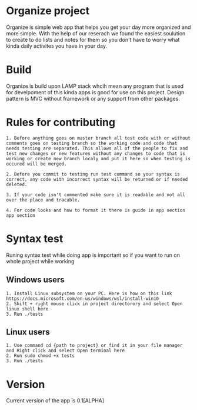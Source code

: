 # Organize project

Organize is simple web app that helps you get your day more organized and more simple.
With the help of our reserach we found the easiest soulution to create to do lists and notes for them so you don't have to worry what kinda daily activites you have in your day.

# Build

Organize is build upon LAMP stack whcih mean any program that is used for develpoment of this kinda apps is good for use on this project.
Design pattern is MVC without framework or any support from other packages. 

# Rules for contributing

    1. Before anything goes on master branch all test code with or without comments goes on testing branch so the working code and code that needs testing are separated. This allows all of the people to fix and test new changes or new features without any changes to code that is working or create new branch localy and put it here so when testing is occured will be merged.

    2. Before you commit to testing run test command so your syntax is correct, any code with incorrect syntax will be returned or if needed deleted. 

    3. If your code isn't commented make sure it is readable and not all over the place and tracable. 

    4. For code looks and how to format it there is guide in app section app section

# Syntax test

Runing syntax test while doing app is important so if you want to run on whole project while working
## Windows users
    
    1. Install Linux subsystem on your PC. Here is how on this link https://docs.microsoft.com/en-us/windows/wsl/install-win10
    2. Shift + right mouse click in project directorory and select Open linux shell here
    3. Run ./tests 

## Linux users

    1. Use command cd {path to project} or find it in your file manager and Right click and select Open terminal here
    2. Run sudo chmod +x tests 
    3. Run ./tests

# Version

Current version of the app is 0.1[ALPHA] 